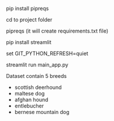 pip install pipreqs

cd to project folder

pipreqs (it will create requirements.txt file)

pip install streamlit

set GIT_PYTHON_REFRESH=quiet

streamlit run main_app.py

Dataset contain 5 breeds

- scottish deerhound
- maltese dog
- afghan hound
- entlebucher
- bernese mountain dog
